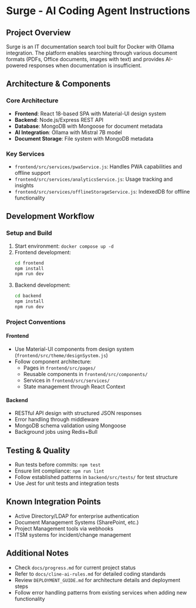 # Surge - AI Coding Agent Instructions

## Project Overview
Surge is an IT documentation search tool built for Docker with Ollama integration. The platform enables searching through various document formats (PDFs, Office documents, images with text) and provides AI-powered responses when documentation is insufficient.

## Architecture & Components

### Core Architecture
- **Frontend**: React 18-based SPA with Material-UI design system
- **Backend**: Node.js/Express REST API
- **Database**: MongoDB with Mongoose for document metadata
- **AI Integration**: Ollama with Mistral 7B model
- **Document Storage**: File system with MongoDB metadata

### Key Services
- `frontend/src/services/pwaService.js`: Handles PWA capabilities and offline support
- `frontend/src/services/analyticsService.js`: Usage tracking and insights
- `frontend/src/services/offlineStorageService.js`: IndexedDB for offline functionality

## Development Workflow

### Setup and Build
1. Start environment: `docker compose up -d`
2. Frontend development:
   ```bash
   cd frontend
   npm install
   npm run dev
   ```
3. Backend development:
   ```bash
   cd backend
   npm install
   npm run dev
   ```

### Project Conventions

#### Frontend
- Use Material-UI components from design system (`frontend/src/theme/designSystem.js`)
- Follow component architecture:
  - Pages in `frontend/src/pages/`
  - Reusable components in `frontend/src/components/`
  - Services in `frontend/src/services/`
  - State management through React Context

#### Backend
- RESTful API design with structured JSON responses
- Error handling through middleware
- MongoDB schema validation using Mongoose
- Background jobs using Redis+Bull

## Testing & Quality
- Run tests before commits: `npm test`
- Ensure lint compliance: `npm run lint`
- Follow established patterns in `backend/src/tests/` for test structure
- Use Jest for unit tests and integration tests

## Known Integration Points
- Active Directory/LDAP for enterprise authentication
- Document Management Systems (SharePoint, etc.)
- Project Management tools via webhooks
- ITSM systems for incident/change management

## Additional Notes
- Check `docs/progress.md` for current project status
- Refer to `docs/cline-ai-rules.md` for detailed coding standards
- Review `DEPLOYMENT_GUIDE.md` for architecture details and deployment steps
- Follow error handling patterns from existing services when adding new functionality
